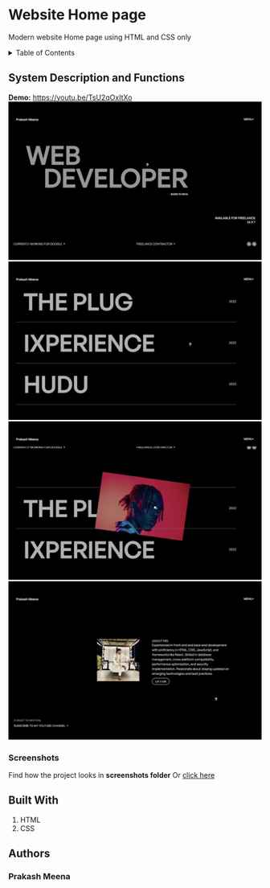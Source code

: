 
# Website Home page
Modern website Home page using HTML and CSS only

<details>
  <summary>Table of Contents</summary>
  <ol>
    <li><a href="#system-description-and-functions">System Description and Functions</a></li>
    <li><a href="#built-with">Built With</a></li>
    <li><a href="#authors">Authors</a></li>
  </ol>
</details>

## System Description and Functions
**Demo:** https://youtu.be/TsU2qOxItXo<br/>
<img src="/Screenshot/Homepage.png" alt="">
<img src="/Screenshot/Services01.png" alt="">
<img src="/Screenshot/Services.png" alt="">
<img src="/Screenshot/Aboutpage.png" alt="">


### Screenshots
Find how the project looks in <b>screenshots folder</b> Or <a href="/Screenshot">click here</a>

## Built With
 <ol>
    <li>HTML</li>
    <li> CSS</li>
    
</ol>



## Authors
### Prakash Meena
